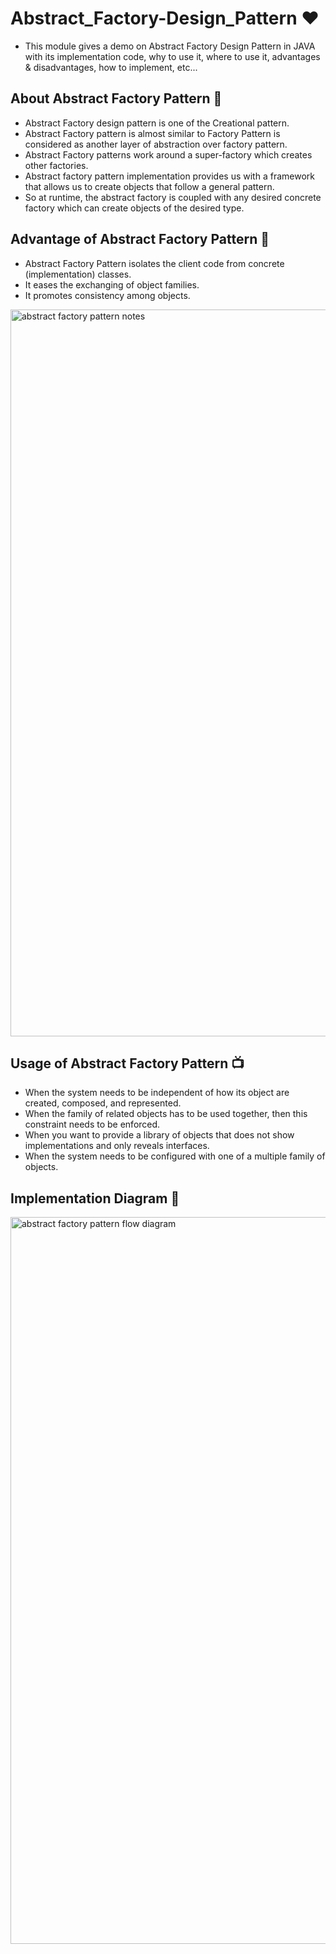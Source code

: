 # Abstract_Factory-Design_Pattern ❤️

- This module gives a demo on Abstract Factory Design Pattern in JAVA with its implementation code, why to use it, where to use it, advantages & disadvantages, how to implement, etc...

## About Abstract Factory Pattern 🥅
- Abstract Factory design pattern is one of the Creational pattern. 
- Abstract Factory pattern is almost similar to Factory Pattern is considered as another layer of abstraction over factory pattern.
- Abstract Factory patterns work around a super-factory which creates other factories.
- Abstract factory pattern implementation provides us with a framework that allows us to create objects that follow a general pattern. 
- So at runtime, the abstract factory is coupled with any desired concrete factory which can create objects of the desired type.

## Advantage of Abstract Factory Pattern 📌

- Abstract Factory Pattern isolates the client code from concrete (implementation) classes.
- It eases the exchanging of object families.
- It promotes consistency among objects.


<img width="1163" alt="abstract factory pattern notes" src="https://user-images.githubusercontent.com/43011442/142815686-2398b090-4ad5-411e-8ce9-c68de9ae23d2.png">


## Usage of Abstract Factory Pattern 📺
- When the system needs to be independent of how its object are created, composed, and represented.
- When the family of related objects has to be used together, then this constraint needs to be enforced.
- When you want to provide a library of objects that does not show implementations and only reveals interfaces.
- When the system needs to be configured with one of a multiple family of objects.

## Implementation Diagram 🔭

<img width="1163" alt="abstract factory pattern flow diagram" src="https://user-images.githubusercontent.com/43011442/142815645-ee0a7fc0-d7b0-42c9-abd9-6a99c8fcf978.png">
